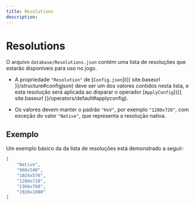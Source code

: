 ```yaml
---
title: Resolutions
description: 
---
```


# Resolutions
O arquivo `database/Resolutions.json` contém uma lista de resoluções que estarão 
disponíveis para uso no jogo.

- A propriedade `"Resolution"` de [`Config.json`]({{ site.baseurl }}/structure#configjson) 
deve ser um dos valores contidos nesta lista, e esta resolução será aplicada ao disparar 
o operador [`ApplyConfig`]({{ site.baseurl }}/operators/default#applyconfig).

- Os valores devem manter o padrão `"HxV"`, por exemplo `"1280x720"`, com exceção do 
valor `"Native"`, que representa a resolução nativa.

## Exemplo
Um exemplo básico da da lista de resoluções está demonstrado a seguir:

```json
[
    "Native",
    "960x540",
    "1024x576",
    "1280x720",
    "1366x768",
    "1920x1080"
]
```